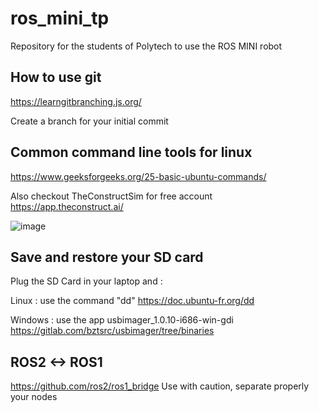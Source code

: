 # ros_mini_tp

Repository for the students of Polytech to use the ROS MINI robot

## How to use git
https://learngitbranching.js.org/

Create a branch for your initial commit

## Common command line tools for linux 
https://www.geeksforgeeks.org/25-basic-ubuntu-commands/


Also checkout TheConstructSim for free account
https://app.theconstruct.ai/

![image](https://github.com/user-attachments/assets/c9f3a770-4160-4ccc-b1d1-e0622f0d22a6)

## Save and restore your SD card
Plug the SD Card in your laptop and :

Linux : use the command "dd" https://doc.ubuntu-fr.org/dd

Windows : use the app usbimager_1.0.10-i686-win-gdi
https://gitlab.com/bztsrc/usbimager/tree/binaries

## ROS2 <-> ROS1
https://github.com/ros2/ros1_bridge
Use with caution, separate properly your nodes
